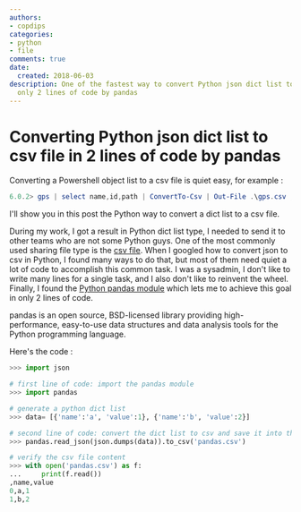 ```yaml
---
authors:
- copdips
categories:
- python
- file
comments: true
date:
  created: 2018-06-03
description: One of the fastest way to convert Python json dict list to csv file with
  only 2 lines of code by pandas
---
```


# Converting Python json dict list to csv file in 2 lines of code by pandas

Converting a Powershell object list to a csv file is quiet easy, for example :
```powershell
6.0.2> gps | select name,id,path | ConvertTo-Csv | Out-File .\gps.csv ; ii .\gps.csv
````
I'll show you in this post the Python way to convert a dict list to a csv file.

<!-- more -->

During my work, I got a result in Python dict list type, I needed to send it to other teams who are not some Python guys. One of the most commonly used sharing file type is the [csv file](https://fr.wikipedia.org/wiki/Comma-separated_values). When I googled how to convert json to csv in Python, I found many ways to do that, but most of them need quiet a lot of code to accomplish this common task. I was a sysadmin, I don't like to write many lines for a single task, and I also don't like to reinvent the wheel. Finally, I found the [Python pandas module](https://pandas.pydata.org/) which lets me to achieve this goal in only 2 lines of code.

pandas is an open source, BSD-licensed library providing high-performance, easy-to-use data structures and data analysis tools for the Python programming language.

<!-- more -->

Here's the code :

```python
>>> import json

# first line of code: import the pandas module
>>> import pandas

# generate a python dict list
>>> data= [{'name':'a', 'value':1}, {'name':'b', 'value':2}]

# second line of code: convert the dict list to csv and save it into the file pandas.csv
>>> pandas.read_json(json.dumps(data)).to_csv('pandas.csv')

# verify the csv file content
>>> with open('pandas.csv') as f:
...     print(f.read())
,name,value
0,a,1
1,b,2
```

